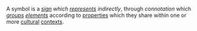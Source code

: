 A symbol is a *[sign](https://github.com/gcassel/Modular-Organization-Terminology/blob/master/terms/sign.md) which [represents](https://github.com/gcassel/Modular-Organization-Terminology/blob/master/terms/representation.md) indirectly*, through *connotation* which *[groups](https://github.com/gcassel/Modular-Organization-Terminology/blob/master/terms/group.md) [elements](https://github.com/gcassel/Modular-Organization-Terminology/blob/master/terms/element.md)* according to [properties](https://github.com/gcassel/Modular-Organization-Terminology/blob/master/terms/property.md) which they share within one or more [cultural](https://github.com/gcassel/Modular-Organization-Terminology/blob/master/terms/culture.md) [contexts](https://github.com/gcassel/Modular-Organization-Terminology/blob/master/terms/context.md).
